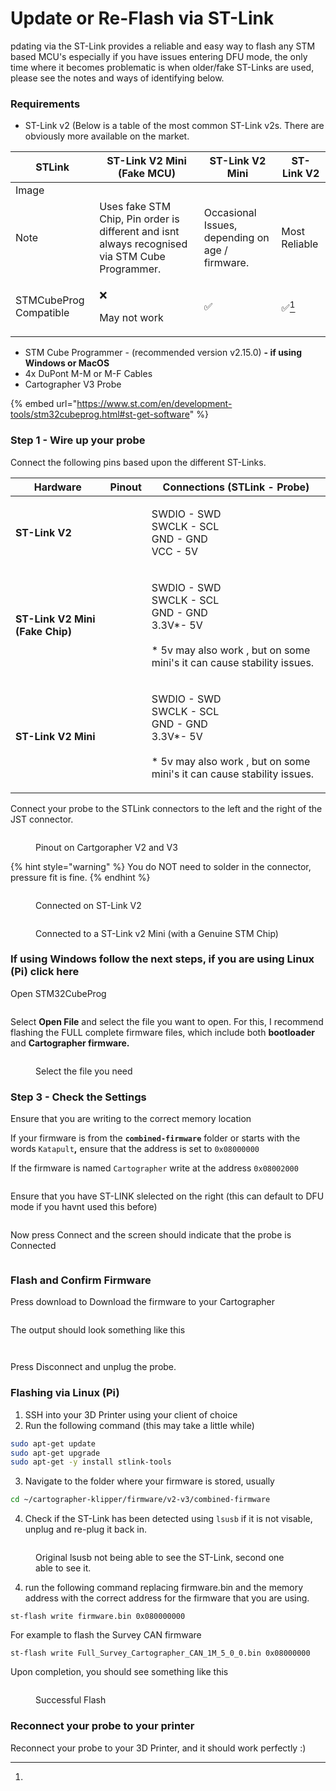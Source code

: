 # Update or Re-Flash via ST-Link

pdating via the ST-Link provides a reliable and easy way to flash any STM based MCU's especially if you have issues entering DFU mode, the only time where it becomes problematic is when older/fake ST-Links are used, please see the notes and ways of identifying below.&#x20;

### Requirements&#x20;

* ST-Link v2 (Below is a table of the most common ST-Link v2s. There are obviously more available on the market.&#x20;



| STLink                 | ST-Link V2 Mini (Fake MCU)                                                                      | ST-Link V2 Mini                                                                 | ST-Link V2                                                                      |
| ---------------------- | ----------------------------------------------------------------------------------------------- | ------------------------------------------------------------------------------- | ------------------------------------------------------------------------------- |
| Image                  | <img src="../../../.gitbook/assets/image (37).png" alt="" data-size="original">                 | <img src="../../../.gitbook/assets/image (33).png" alt="" data-size="original"> | <img src="../../../.gitbook/assets/image (35).png" alt="" data-size="original"> |
| Note                   | Uses fake STM Chip, Pin order is different and isnt always recognised via STM Cube Programmer.  | Occasional Issues, depending on age / firmware.                                 | Most Reliable                                                                   |
| STMCubeProg Compatible | <p>❌ </p><p>May not work</p>                                                                    | ✅                                                                               | ✅[^1]                                                                           |

* STM Cube Programmer - (recommended version v2.15.0) **- if using Windows or MacOS**
* 4x DuPont M-M or M-F Cables
* Cartographer V3 Probe

{% embed url="https://www.st.com/en/development-tools/stm32cubeprog.html#st-get-software" %}

### Step 1 - Wire up your probe

Connect the following pins based upon the different ST-Links.&#x20;

| Hardware                        | Pinout                                                                          | Connections (STLink - Probe)                                                                                                               |
| ------------------------------- | ------------------------------------------------------------------------------- | ------------------------------------------------------------------------------------------------------------------------------------------ |
| **ST-Link V2**                  | <img src="../../../.gitbook/assets/image (38).png" alt="" data-size="original"> | <p>SWDIO - SWD<br>SWCLK - SCL<br>GND - GND<br>VCC - 5V</p>                                                                                 |
| **ST-Link V2 Mini (Fake Chip)** | <img src="../../../.gitbook/assets/image (39).png" alt="" data-size="original"> | <p>SWDIO - SWD<br>SWCLK - SCL<br>GND - GND<br>3.3V*- 5V<br><br>* 5v may also work , but on some mini's it can cause stability issues. </p> |
| **ST-Link V2 Mini**             | <img src="../../../.gitbook/assets/image (40).png" alt="" data-size="original"> | <p>SWDIO - SWD<br>SWCLK - SCL<br>GND - GND<br>3.3V*- 5V<br><br>* 5v may also work , but on some mini's it can cause stability issues. </p> |

Connect your probe to the STLink connectors to the left and the right of the JST connector.&#x20;

<figure><img src="../../../.gitbook/assets/image (41).png" alt=""><figcaption><p>Pinout on Cartgorapher V2 and V3</p></figcaption></figure>

{% hint style="warning" %}
You do NOT need to solder in the connector, pressure fit is fine.&#x20;
{% endhint %}

<figure><img src="../../../.gitbook/assets/image (43).png" alt=""><figcaption><p>Connected on ST-Link V2</p></figcaption></figure>

<figure><img src="../../../.gitbook/assets/image (63).png" alt=""><figcaption><p>Connected to a ST-Link v2 Mini (with a Genuine STM Chip)</p></figcaption></figure>

### If using Windows follow the next steps, if you are using Linux (Pi) click here

Open STM32CubeProg

<figure><img src="../../../.gitbook/assets/image (44).png" alt=""><figcaption></figcaption></figure>

Select **Open File** and select the file you want to open. For this, I recommend flashing the FULL complete firmware files, which include both **bootloader** and **Cartographer firmware.**&#x20;

<figure><img src="../../../.gitbook/assets/image (47).png" alt=""><figcaption><p>Select the file you need</p></figcaption></figure>

### Step 3 - Check the Settings

Ensure that you are writing to the correct memory location&#x20;

If your firmware is from the **`combined-firmware`** folder or starts with the words `Katapult`**,**  ensure that the address is set to `0x08000000`

If the firmware is named `Cartographer` write at the address `0x08002000`

<figure><img src="../../../.gitbook/assets/image (51).png" alt=""><figcaption></figcaption></figure>

Ensure that you have ST-LINK slelected on the right (this can default to DFU mode if you havnt used this before)&#x20;

<figure><img src="../../../.gitbook/assets/image (52).png" alt=""><figcaption></figcaption></figure>

Now press Connect and the screen should indicate that the probe is Connected&#x20;

<figure><img src="../../../.gitbook/assets/image (54).png" alt=""><figcaption></figcaption></figure>



### Flash and Confirm Firmware&#x20;

Press download to Download the firmware to your Cartographer&#x20;

<figure><img src="../../../.gitbook/assets/image (55).png" alt=""><figcaption></figcaption></figure>

The output should look something like this&#x20;

<figure><img src="../../../.gitbook/assets/image (56).png" alt=""><figcaption></figcaption></figure>

<figure><img src="../../../.gitbook/assets/image (57).png" alt=""><figcaption></figcaption></figure>

Press Disconnect and unplug the probe.&#x20;

### Flashing via Linux (Pi)

1. SSH into your 3D Printer using your client of choice&#x20;
2. Run the following command (this may take a little while)

```bash
sudo apt-get update
sudo apt-get upgrade
sudo apt-get -y install stlink-tools
```

3. Navigate to the folder where your firmware is stored, usually&#x20;

```bash
cd ~/cartographer-klipper/firmware/v2-v3/combined-firmware
```

4. Check if the ST-Link has been detected using `lsusb` if it is not visable, unplug and re-plug it back in.&#x20;

<figure><img src="../../../.gitbook/assets/image (61).png" alt=""><figcaption><p>Original lsusb not being able to see the ST-Link, second one able to see it. </p></figcaption></figure>

4. run the following command replacing firmware.bin and the memory address with the correct address for the firmware that you are using.&#x20;

```
st-flash write firmware.bin 0x080000000
```

For example to flash the Survey CAN firmware&#x20;

```
st-flash write Full_Survey_Cartographer_CAN_1M_5_0_0.bin 0x08000000
```

Upon completion, you should see something like this&#x20;

<figure><img src="../../../.gitbook/assets/image (62).png" alt=""><figcaption><p>Successful Flash</p></figcaption></figure>

### Reconnect your probe to your printer

Reconnect your probe to your 3D Printer, and it should work perfectly :)



[^1]: 
